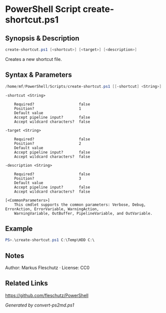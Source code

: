 # PowerShell Script create-shortcut.ps1

## Synopsis & Description
```powershell
create-shortcut.ps1 [<shortcut>] [<target>] [<description>]
```

Creates a new shortcut file.

## Syntax & Parameters
```powershell
/home/mf/PowerShell/Scripts/create-shortcut.ps1 [[-shortcut] <String>] [[-target] <String>] [[-description] <String>] [<CommonParameters>]
```

```
-shortcut <String>
    
    Required?                    false
    Position?                    1
    Default value                
    Accept pipeline input?       false
    Accept wildcard characters?  false
```

```
-target <String>
    
    Required?                    false
    Position?                    2
    Default value                
    Accept pipeline input?       false
    Accept wildcard characters?  false
```

```
-description <String>
    
    Required?                    false
    Position?                    3
    Default value                
    Accept pipeline input?       false
    Accept wildcard characters?  false
```

```
[<CommonParameters>]
    This cmdlet supports the common parameters: Verbose, Debug, ErrorAction, ErrorVariable, WarningAction, 
    WarningVariable, OutBuffer, PipelineVariable, and OutVariable.
```

## Example
```powershell
PS>.\create-shortcut.ps1 C:\Temp\HDD C:\
```


## Notes
Author: Markus Fleschutz · License: CC0

## Related Links
https://github.com/fleschutz/PowerShell

*Generated by convert-ps2md.ps1*
